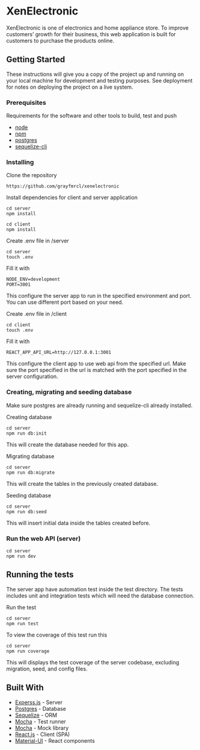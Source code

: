# XenElectronic

XenElectronic is one of electronics and home appliance store. To improve customers’ growth for their business, this web application is built for customers to purchase the products online.

## Getting Started

These instructions will give you a copy of the project up and running on your local machine for development and testing purposes. See deployment for notes on deploying the project on a live system.

### Prerequisites

Requirements for the software and other tools to build, test and push 
- [node](https://nodejs.org/en/)
- [npm](https://docs.npmjs.com/getting-started)
- [postgres](https://www.postgresql.org/download/)
- [sequelize-cli](https://www.npmjs.com/package/sequelize-cli)

### Installing

Clone the repository

    https://github.com/grayfmrcl/xenelectronic

Install dependencies for client and server application

    cd server
    npm install

    cd client
    npm install
    
Create .env file in /server

    cd server
    touch .env

Fill it with

    NODE_ENV=development
    PORT=3001

This configure the server app to run in the specified environment and port.
You can use different port based on your need.

Create .env file in /client

    cd client
    touch .env

Fill it with

    REACT_APP_API_URL=http://127.0.0.1:3001

This configure the client app to use web api from the specified url.
Make sure the port specified in the url is matched with the port specified in the server configuration.

### Creating, migrating and seeding database

Make sure postgres are already running and sequelize-cli already installed.

Creating database

    cd server
    npm run db:init

This will create the database needed for this app.

Migrating database

    cd server
    npm run db:migrate

This will create the tables in the previously created database.

Seeding database

    cd server
    npm run db:seed

This will insert initial data inside the tables created before.

### Run the web API (server)

    cd server
    npm run dev

## Running the tests

The server app have automation test inside the test directory.
The tests includes unit and integration tests which will need the database connection.

Run the test

    cd server
    npm run test

To view the coverage of this test run this

    cd server
    npm run coverage

This will displays the test coverage of the server codebase, excluding migration, seed, and config files.

## Built With

  - [Experss.js](https://expressjs.com/) - Server
  - [Postgres](https://www.postgresql.org/) - Database
  - [Sequelize](https://sequelize.org/) - ORM
  - [Mocha](https://mochajs.org/) - Test runner
  - [Mocha](https://sinonjs.org/) - Mock library
  - [React.js](https://reactjs.org/) - Client (SPA)
  - [Material-UI](https://material-ui.com/) - React components
  
